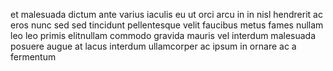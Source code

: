 et malesuada dictum ante varius iaculis eu ut orci arcu in in nisl hendrerit ac eros nunc sed sed tincidunt pellentesque velit faucibus metus fames nullam leo leo primis elitnullam commodo gravida mauris vel interdum malesuada posuere augue at lacus interdum ullamcorper ac ipsum in ornare ac a fermentum